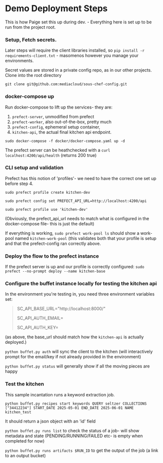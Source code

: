 # Demo Deployment Steps
This is how Paige set this up during dev. - Everything here is set up to be run from the project root.  

### Setup, Fetch secrets.

Later steps will require the client libraries installed, so `pip install -r requirements-client.txt` - masomenos however you manage your environments. 

Secret values are stored in a private config repo, as in our other projects. Clone into the root directory

`git clone git@github.com:mediacloud/sous-chef-config.git`

### docker-compose up
Run docker-compose to lift up the services- they are:
1. `prefect-server`, unmodified from prefect
2. `prefect-worker`, also out-of-the-box, pretty much
3. `prefect-config`, ephemeral setup container, 
4. `kitchen-api`, the actual final kitchen api endpoint. 

`sudo docker-compose -f docker/docker-compose.yaml up -d`

The prefect server can be heathchecked with a `curl localhost:4200/api/health` (returns 200 true)

### CLI setup and validation
Prefect has this notion of 'profiles'- we need to have the correct one set up before step 4. 

`sudo prefect profile create kitchen-dev`

`sudo prefect config set PREFECT_API_URL=http://localhost:4200/api`

`sudo prefect profile use 'kitchen-dev'`

(Obviously, the prefect_api_url needs to match what is configured in the docker-compose file- this is just the default)

If everything is working, `sudo prefect work-pool ls` should show a work-pool named `kitchen-work-pool` (this validates both that your profile is setup and that the prefect-config ran correctly above. 

### Deploy the flow to the prefect instance
If the prefect server is up and our profile is correctly configured:
`sudo prefect --no-prompt deploy --name kitchen-base` 

### Configure the buffet instance locally for testing the kitchen api 

In the environment you're testing in, you need three environment variables set: 
> SC_API_BASE_URL="http://localhost:8000/"
> 
> SC_API_AUTH_EMAIL=
> 
> SC_API_AUTH_KEY=
>

(as above, the base_url should match how the `kitchen-api` is actually deployed.)

`python buffet.py auth` will sync the client to the kitchen (will interactively prompt for the email/key if not already provided in the environment)

`python buffet.py status` will generally show if all the moving pieces are happy 

### Test the kitchen
This sample incantation runs a keyword extraction job. 

`python buffet.py recipes start keywords QUERY seltzer COLLECTIONS ["34412234"] START_DATE 2025-05-01 END_DATE 2025-06-01 NAME kitchen_test`

It should return a json object with an 'id' field

`python buffet.py runs list` to check the status of a job- will show metadata and state (PENDING/RUNNING/FAILED etc- is empty when completed for now)

`python buffet.py runs artifacts $RUN_ID` to get the output of the job (a link to an output bucket)

